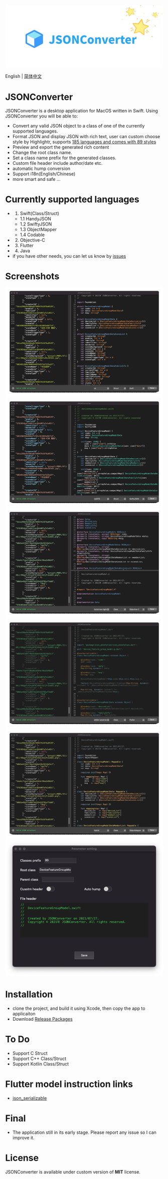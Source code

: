 ![JSONConverter logo](/Screenshots/JSONConverterLogo.jpg)

English | [简体中文](./README.zh-CN.md)

JSONConverter
============
JSONConverter is a desktop application for MacOS written in Swift. 
Using JSONConverter you will be able to:
* Convert any valid JSON object to a class of one of the currently supported languages.
* Format JSON and display JSON with rich text, user can custom choose style by Highlightr, supports [185 languages and comes with 89 styles](https://highlightjs.org/static/demo/) 
* Preview and export the generated rich content
* Change the root class name.
* Set a class name prefix for the generated classes.
* Custom file header include author/date etc.
* automatic hump conversion
* Support i18n(English/Chinese)
* more smart and safe
...

Currently supported languages
=============================
- 1. Swift(Class/Struct)
    - 1.1 HandyJSON
    - 1.2 SwiftyJSON
    - 1.3 ObjectMapper
    - 1.4 Codable
- 2. Objective-C
- 3. Flutter
- 4. Java
- if you have other needs, you can let us know by [issues](https://github.com/DevYao/JSONConverter/issues)

Screenshots
========================
![1.png](/Screenshots/01.png)
![2.png](/Screenshots/02.png)
![3.png](/Screenshots/03.png)
![4.png](/Screenshots/04.png)
![5.png](/Screenshots/05.png)
![6.png](/Screenshots/06.png)

Installation
============
* clone the project, and build it using Xcode, then copy the app to applicaiton
* Download [Release Packages](https://github.com/DevYao/JSONConverter/releases)

To Do
=====
* Support C Struct
* Support C++ Class/Struct
* Support Kotlin Class/Struct

Flutter model instruction links
========================
* [json_serializable](https://github.com/dart-lang/json_serializable)

Final
==========
* The application still in its early stage. Please report any issue so I can improve it.

License
========================
JSONConverter is available under custom version of **MIT** license.
